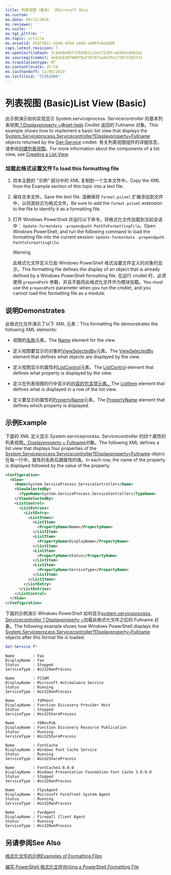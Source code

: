 ```yaml
---
title: 列表视图（基本） |Microsoft Docs
ms.custom: ''
ms.date: 09/13/2016
ms.reviewer: ''
ms.suite: ''
ms.tgt_pltfrm: ''
ms.topic: article
ms.assetid: 918f381c-43e6-4594-a468-a40bfa8a16d6
caps.latest.revision: 7
ms.openlocfilehash: 3c94d8e98f179286112a417230fce659dc0b614c
ms.sourcegitcommit: debd2b38fb8070a7357bf1a4bf9cc736f3702f31
ms.translationtype: MT
ms.contentlocale: zh-CN
ms.lasthandoff: 12/05/2019
ms.locfileid: "72362806"
---
```

# <a name="list-view-basic"></a><span data-ttu-id="84774-102">列表视图 (Basic)</span><span class="sxs-lookup"><span data-stu-id="84774-102">List View (Basic)</span></span>

<span data-ttu-id="84774-103">此示例演示如何实现显示 System.serviceprocess. Servicecontroller 的基本列表视图[？Displayproperty =](/dotnet/api/System.ServiceProcess.ServiceController)由[get-help](/powershell/module/microsoft.powershell.management/get-service) Cmdlet 返回的 Fullname 对象。</span><span class="sxs-lookup"><span data-stu-id="84774-103">This example shows how to implement a basic list view that displays the [System.Serviceprocess.Servicecontroller?Displayproperty=Fullname](/dotnet/api/System.ServiceProcess.ServiceController) objects returned by the [Get-Service](/powershell/module/microsoft.powershell.management/get-service) cmdlet.</span></span> <span data-ttu-id="84774-104">有关列表视图组件的详细信息，请参阅[创建列表视图](./creating-a-list-view.md)。</span><span class="sxs-lookup"><span data-stu-id="84774-104">For more information about the components of a list view, see [Creating a List View](./creating-a-list-view.md).</span></span>

### <a name="to-load-this-formatting-file"></a><span data-ttu-id="84774-105">加载此格式设置文件</span><span class="sxs-lookup"><span data-stu-id="84774-105">To load this formatting file</span></span>

1. <span data-ttu-id="84774-106">将本主题的 "示例" 部分中的 XML 复制到一个文本文件中。</span><span class="sxs-lookup"><span data-stu-id="84774-106">Copy the XML from the Example section of this topic into a text file.</span></span>

2. <span data-ttu-id="84774-107">保存文本文件。</span><span class="sxs-lookup"><span data-stu-id="84774-107">Save the text file.</span></span> <span data-ttu-id="84774-108">请确保将 `format.ps1xml` 扩展添加到文件中，以将其标识为格式文件。</span><span class="sxs-lookup"><span data-stu-id="84774-108">Be sure to add the `format.ps1xml` extension to the file to identify it as a formatting file.</span></span>

3. <span data-ttu-id="84774-109">打开 Windows PowerShell 并运行以下命令，将格式化文件加载到当前会话中： `Update-formatdata -prependpath PathToFormattingFile`。</span><span class="sxs-lookup"><span data-stu-id="84774-109">Open Windows PowerShell, and run the following command to load the formatting file into the current session: `Update-formatdata -prependpath PathToFormattingFile`.</span></span>

   > [!WARNING]
   > <span data-ttu-id="84774-110">此格式化文件定义已由 Windows PowerShell 格式设置文件定义的对象的显示。</span><span class="sxs-lookup"><span data-stu-id="84774-110">This formatting file defines the display of an object that is already defined by a Windows PowerShell formatting file.</span></span> <span data-ttu-id="84774-111">在运行 cmdlet 时，必须使用 `prependPath` 参数，并且不能将此格式化文件作为模块加载。</span><span class="sxs-lookup"><span data-stu-id="84774-111">You must use the `prependPath` parameter when you run the cmdlet, and you cannot load this formatting file as a module.</span></span>

## <a name="demonstrates"></a><span data-ttu-id="84774-112">说明</span><span class="sxs-lookup"><span data-stu-id="84774-112">Demonstrates</span></span>

<span data-ttu-id="84774-113">此格式化文件演示了以下 XML 元素：</span><span class="sxs-lookup"><span data-stu-id="84774-113">This formatting file demonstrates the following XML elements:</span></span>

- <span data-ttu-id="84774-114">视图的[名称](./name-element-for-view-format.md)元素。</span><span class="sxs-lookup"><span data-stu-id="84774-114">The [Name](./name-element-for-view-format.md) element for the view.</span></span>

- <span data-ttu-id="84774-115">定义视图要显示的对象的[ViewSelectedBy](./viewselectedby-element-format.md)元素。</span><span class="sxs-lookup"><span data-stu-id="84774-115">The [ViewSelectedBy](./viewselectedby-element-format.md) element that defines what objects are displayed by the view.</span></span>

- <span data-ttu-id="84774-116">定义视图显示的属性的[ListControl](./listcontrol-element-format.md)元素。</span><span class="sxs-lookup"><span data-stu-id="84774-116">The [ListControl](./listcontrol-element-format.md) element that defines what property is displayed by the view.</span></span>

- <span data-ttu-id="84774-117">定义在列表视图的行中显示的[内容的包含项元素。](./listitem-element-for-listitems-for-listcontrol-format.md)</span><span class="sxs-lookup"><span data-stu-id="84774-117">The [ListItem](./listitem-element-for-listitems-for-listcontrol-format.md) element that defines what is displayed in a row of the list view.</span></span>

- <span data-ttu-id="84774-118">定义要显示的属性的[PropertyName](./propertyname-element-for-listitem-for-listcontrol-format.md)元素。</span><span class="sxs-lookup"><span data-stu-id="84774-118">The [PropertyName](./propertyname-element-for-listitem-for-listcontrol-format.md) element that defines which property is displayed.</span></span>

## <a name="example"></a><span data-ttu-id="84774-119">示例</span><span class="sxs-lookup"><span data-stu-id="84774-119">Example</span></span>

<span data-ttu-id="84774-120">下面的 XML 定义显示 System.serviceprocess. Servicecontroller 的四个属性的列表视图[。Displayproperty = Fullname](/dotnet/api/System.ServiceProcess.ServiceController)对象。</span><span class="sxs-lookup"><span data-stu-id="84774-120">The following XML defines a list view that displays four properties of the [System.Serviceprocess.Servicecontroller?Displayproperty=Fullname](/dotnet/api/System.ServiceProcess.ServiceController) object.</span></span> <span data-ttu-id="84774-121">在每一行中，属性的名称后跟属性的值。</span><span class="sxs-lookup"><span data-stu-id="84774-121">In each row, the name of the property is displayed followed by the value of the property.</span></span>

```xml
<Configuration>
  <View>
    <Name>System.ServiceProcess.ServiceController</Name>
    <ViewSelectedBy>
      <TypeName>System.ServiceProcess.ServiceController</TypeName>
    </ViewSelectedBy>
    <ListControl>
      <ListEntries>
        <ListEntry>
          <ListItems>
            <ListItem>
              <PropertyName>Name</PropertyName>
            </ListItem>
            <ListItem>
              <PropertyName>DisplayName</PropertyName>
            </ListItem>
            <ListItem>
              <PropertyName>Status</PropertyName>
            </ListItem>
            <ListItem>
              <PropertyName>ServiceType</PropertyName>
            </ListItem>
          </ListItems>
        </ListEntry>
      </ListEntries>
    </ListControl>
  </View>
</Configuration>
```

<span data-ttu-id="84774-122">下面的示例演示 Windows PowerShell 如何显示[system.serviceprocess. Servicecontroller？Displayproperty =](/dotnet/api/System.ServiceProcess.ServiceController)加载此格式化文件之后的 Fullname 对象。</span><span class="sxs-lookup"><span data-stu-id="84774-122">The following example shows how Windows PowerShell displays the [System.Serviceprocess.Servicecontroller?Displayproperty=Fullname](/dotnet/api/System.ServiceProcess.ServiceController) objects after this format file is loaded.</span></span>

```powershell
Get-Service f*
```

```output
Name        : Fax
DisplayName : Fax
Status      : Stopped
ServiceType : Win32OwnProcess

Name        : FCSAM
DisplayName : Microsoft Antimalware Service
Status      : Running
ServiceType : Win32OwnProcess

Name        : fdPHost
DisplayName : Function Discovery Provider Host
Status      : Stopped
ServiceType : Win32ShareProcess

Name        : FDResPub
DisplayName : Function Discovery Resource Publication
Status      : Running
ServiceType : Win32ShareProcess

Name        : FontCache
DisplayName : Windows Font Cache Service
Status      : Running
ServiceType : Win32ShareProcess

Name        : FontCache3.0.0.0
DisplayName : Windows Presentation Foundation Font Cache 3.0.0.0
Status      : Stopped
ServiceType : Win32OwnProcess

Name        : FSysAgent
DisplayName : Microsoft Forefront System Agent
Status      : Running
ServiceType : Win32OwnProcess

Name        : FwcAgent
DisplayName : Firewall Client Agent
Status      : Running
ServiceType : Win32OwnProcess
```

## <a name="see-also"></a><span data-ttu-id="84774-123">另请参阅</span><span class="sxs-lookup"><span data-stu-id="84774-123">See Also</span></span>

[<span data-ttu-id="84774-124">格式化文件的示例</span><span class="sxs-lookup"><span data-stu-id="84774-124">Examples of Formatting Files</span></span>](./examples-of-formatting-files.md)

[<span data-ttu-id="84774-125">编写 PowerShell 格式化文件</span><span class="sxs-lookup"><span data-stu-id="84774-125">Writing a PowerShell Formatting File</span></span>](./writing-a-powershell-formatting-file.md)
